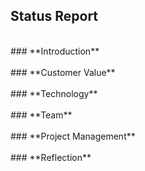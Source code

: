## **Status Report** <br />
<br />
### **Introduction** <br />
<br />
### **Customer Value** <br />
<br />
### **Technology** <br />
<br />
### **Team** <br />
<br />
### **Project Management** <br />
<br />
### **Reflection** <br />
<br />
